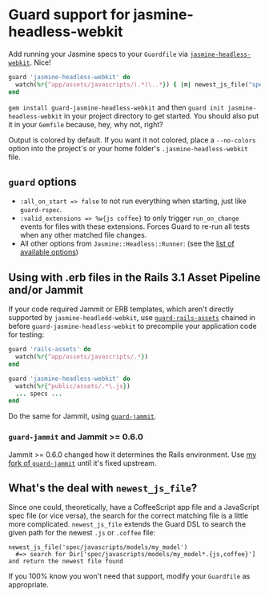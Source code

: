 # Guard support for jasmine-headless-webkit

Add running your Jasmine specs to your `Guardfile` via [`jasmine-headless-webkit`](http://github.com/johnbintz/jasmine-headless-webkit/). Nice!

``` ruby
guard 'jasmine-headless-webkit' do
  watch(%r{^app/assets/javascripts/(.*)\..*}) { |m| newest_js_file("spec/javascripts/#{m[1]}_spec") }
end
```

`gem install guard-jasmine-headless-webkit` and then `guard init jasmine-headless-webkit` in your project directory to get started.
You should also put it in your `Gemfile` because, hey, why not, right?

Output is colored by default. If you want it not colored, place a `--no-colors` option into the project's or your
home folder's `.jasmine-headless-webkit` file.

## `guard` options

* `:all_on_start => false` to not run everything when starting, just like `guard-rspec`.
* `:valid_extensions => %w{js coffee}` to only trigger `run_on_change` events for files with these extensions. Forces Guard to re-run all tests when any other matched file changes.
* All other options from `Jasmine::Headless::Runner`: (see the [list of available options](https://github.com/johnbintz/jasmine-headless-webkit/blob/master/lib/jasmine/headless/options.rb#L11A))

## Using with .erb files in the Rails 3.1 Asset Pipeline and/or Jammit

If your code required Jammit or ERB templates, which aren't directly supported by `jasmine-headledd-webkit`,
use [`guard-rails-assets`](https://github.com/dnagir/guard-rails-assets) chained in before `guard-jasmine-headless-webkit` to precompile your application
code for testing:

``` ruby
guard 'rails-assets' do
  watch(%r{^app/assets/javascripts/.*})
end

guard 'jasmine-headless-webkit' do
  watch(%r{^public/assets/.*\.js})
  ... specs ...
end
```

Do the same for Jammit, using [`guard-jammit`](http://github.com/guard/guard-jammit).

### `guard-jammit` and Jammit >= 0.6.0

Jammit >= 0.6.0 changed how it determines the Rails environment. Use [my fork of `guard-jammit`](http://github.com/johnbintz/guard-jammit) until it's fixed upstream.

## What's the deal with `newest_js_file`?

Since one could, theoretically, have a CoffeeScript app file and a JavaScript spec file (or vice versa), the search for the correct matching
file is a little more complicated. `newest_js_file` extends the Guard DSL to search the given path for the newest `.js` or `.coffee` file:

    newest_js_file('spec/javascripts/models/my_model')
      #=> search for Dir['spec/javascripts/models/my_model*.{js,coffee}'] and return the newest file found

If you 100% know you won't need that support, modify your `Guardfile` as appropriate.

